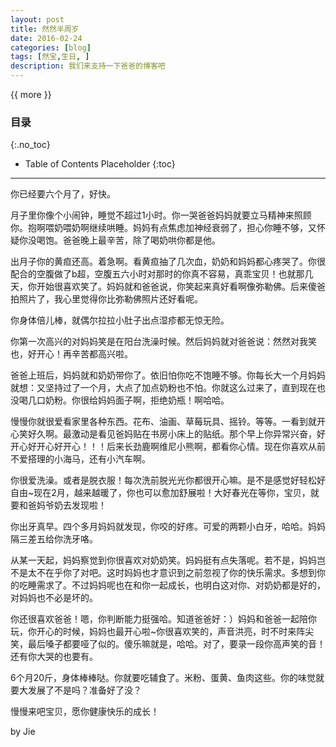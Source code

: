 ```yaml
---
layout: post
title: 然然半周岁
date: 2016-02-24
categories: [blog]
tags: [然宝,生日, ]
description: 我们来支持一下爸爸的博客吧
---
```


{{ more }}

### 目录
{:.no_toc}
* Table of Contents Placeholder
{:toc}
----------


你已经要六个月了，好快。


月子里你像个小闹钟，睡觉不超过1小时。你一哭爸爸妈妈就要立马精神来照顾你。抱啊喂奶喂奶啊继续哄睡。妈妈有点焦虑加神经衰弱了，担心你睡不够，又怀疑你没喝饱。爸爸晚上最辛苦，除了喝奶哄你都是他。


出月子你的黄疸还高。着急啊。看黄疸抽了几次血，奶奶和妈妈都心疼哭了。你很配合的空腹做了b超，空腹五六小时对那时的你真不容易，真乖宝贝！也就那几天，你开始很喜欢笑了。妈妈就和爸爸说，你笑起来真好看啊像弥勒佛。后来傻爸拍照片了，我心里觉得你比弥勒佛照片还好看呢。


你身体倍儿棒，就偶尔拉拉小肚子出点湿疹都无惊无险。


你第一次高兴的对妈妈笑是在阳台洗澡时候。然后妈妈就对爸爸说：然然对我笑也，好开心！再辛苦都高兴啦。


爸爸上班后，妈妈就和奶奶带你了。依旧怕你吃不饱睡不够。你每长大一个月妈妈就想：又坚持过了一个月，大点了加点奶粉也不怕。你就这么过来了，直到现在也没喝几口奶粉。你很给妈妈面子啊，拒绝奶瓶！啊哈哈。


慢慢你就很爱看家里各种东西。花布、油画、草莓玩具、摇铃。等等。一看到就开心笑好久啊。最激动是看见爸妈贴在书房小床上的贴纸。那个早上你异常兴奋，好开心好开心好开心！！！后来长劲鹿啊维尼小熊啊，都看你心情。现在你喜欢从前不爱搭理的小海马，还有小汽车啊。


你很爱洗澡。或者是脱衣服！每次洗前脱光光你都很开心嘛。是不是感觉好轻松好自由~现在2月，越来越暖了，你也可以愈加舒展啦！大好春光在等你，宝贝，就要和爸妈爷奶去发现啦！


你出牙真早。四个多月妈妈就发现，你咬的好疼。可爱的两颗小白牙，哈哈。妈妈隔三差五给你洗牙咯。


从某一天起，妈妈察觉到你很喜欢对奶奶笑。妈妈挺有点失落呢。若不是，妈妈岂不是太不在乎你了对吧。这时妈妈也才意识到之前忽视了你的快乐需求。多想到你的吃睡需求了。不过妈妈呢也在和你一起成长，也明白这对你、对奶奶都是好的，对妈妈也不必是坏的。


你还很喜欢爸爸！嗯，你判断能力挺强哈。知道爸爸好：）妈妈和爸爸一起陪你玩，你开心的时候，妈妈也最开心啦~你很喜欢笑的，声音洪亮，时不时来阵尖笑，最后嗓子都要哑了似的。傻乐嘛就是，哈哈。对了，要录一段你高声笑的音！还有你大哭的也要有。


6个月20斤，身体棒棒哒。你就要吃辅食了。米粉、蛋黄、鱼肉这些。你的味觉就要大发展了不是吗？准备好了没？


慢慢来吧宝贝，愿你健康快乐的成长！


by Jie